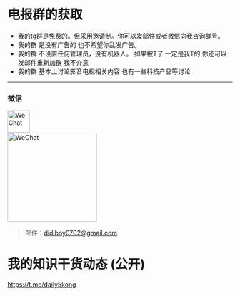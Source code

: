 # 电报群的获取
- 我的tg群是免费的。但采用邀请制。你可以发邮件或者微信向我咨询群号。
- 我的群 是没有广告的 也不希望你乱发广告。
- 我的群 不设置任何管理员，没有机器人。 如果被T了 一定是我T的 你还可以发邮件重新加群 我不介意
- 我的群 基本上讨论影音电视相关内容 也有一些科技产品等讨论

----
### 微信
<img src="https://img.icons8.com/color/48/weixing.png" alt="WeChat" width="50" height="50"/> <br>
<img src="https://wklife.netlify.app/res/1757990647669.jpg" alt="WeChat" width="200"/>

> 邮件：didiboy0702@gmail.com

# 我的知识干货动态 (公开)
https://t.me/daily5kong